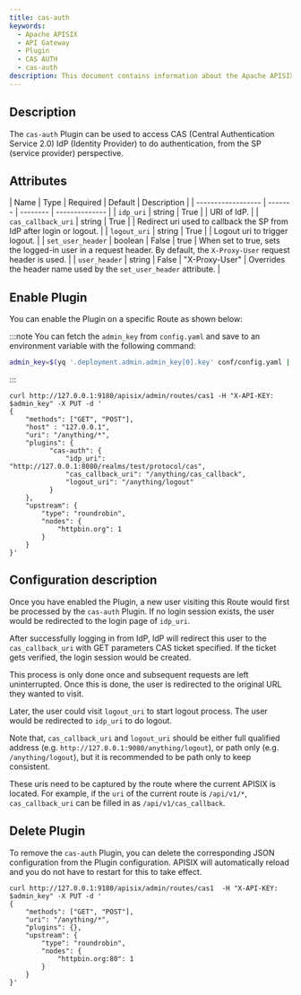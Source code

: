 ```yaml
---
title: cas-auth
keywords:
  - Apache APISIX
  - API Gateway
  - Plugin
  - CAS AUTH
  - cas-auth
description: This document contains information about the Apache APISIX cas-auth Plugin.
---
```


<!--
#
# Licensed to the Apache Software Foundation (ASF) under one or more
# contributor license agreements.  See the NOTICE file distributed with
# this work for additional information regarding copyright ownership.
# The ASF licenses this file to You under the Apache License, Version 2.0
# (the "License"); you may not use this file except in compliance with
# the License.  You may obtain a copy of the License at
#
#     http://www.apache.org/licenses/LICENSE-2.0
#
# Unless required by applicable law or agreed to in writing, software
# distributed under the License is distributed on an "AS IS" BASIS,
# WITHOUT WARRANTIES OR CONDITIONS OF ANY KIND, either express or implied.
# See the License for the specific language governing permissions and
# limitations under the License.
#
-->

## Description

The `cas-auth` Plugin can be used to access CAS (Central Authentication Service 2.0) IdP (Identity Provider)
to do authentication, from the SP (service provider) perspective.

## Attributes

| Name               | Type    | Required | Default        | Description |
| ------------------ | ------- | -------- | -------------- |
| `idp_uri`          | string  | True     |                | URI of IdP.                                                                                                           |
| `cas_callback_uri` | string  | True     |                | Redirect uri used to callback the SP from IdP after login or logout.                                                  |
| `logout_uri`       | string  | True     |                | Logout uri to trigger logout.                                                                                         |
| `set_user_header`  | boolean | False    | true           | When set to true, sets the logged-in user in a request header. By default, the `X-Proxy-User` request header is used. |
| `user_header`      | string  | False    | "X-Proxy-User" | Overrides the header name used by the `set_user_header` attribute.                                                    |                                                                                        

## Enable Plugin

You can enable the Plugin on a specific Route as shown below:

:::note
You can fetch the `admin_key` from `config.yaml` and save to an environment variable with the following command:

```bash
admin_key=$(yq '.deployment.admin.admin_key[0].key' conf/config.yaml | sed 's/"//g')
```

:::

```shell
curl http://127.0.0.1:9180/apisix/admin/routes/cas1 -H "X-API-KEY: $admin_key" -X PUT -d '
{
    "methods": ["GET", "POST"],
    "host" : "127.0.0.1",
    "uri": "/anything/*",
    "plugins": {
          "cas-auth": {
              "idp_uri": "http://127.0.0.1:8080/realms/test/protocol/cas",
              "cas_callback_uri": "/anything/cas_callback",
              "logout_uri": "/anything/logout"
          }
    },
    "upstream": {
        "type": "roundrobin",
        "nodes": {
            "httpbin.org": 1
        }
    }
}'

```

## Configuration description

Once you have enabled the Plugin, a new user visiting this Route would first be processed by the `cas-auth` Plugin.
If no login session exists, the user would be redirected to the login page of `idp_uri`.

After successfully logging in from IdP, IdP will redirect this user to the `cas_callback_uri` with
GET parameters CAS ticket specified. If the ticket gets verified, the login session would be created.

This process is only done once and subsequent requests are left uninterrupted.
Once this is done, the user is redirected to the original URL they wanted to visit.

Later, the user could visit `logout_uri` to start logout process. The user would be redirected to `idp_uri` to do logout.

Note that, `cas_callback_uri` and `logout_uri` should be
either full qualified address (e.g. `http://127.0.0.1:9080/anything/logout`),
or path only (e.g. `/anything/logout`), but it is recommended to be path only to keep consistent.

These uris need to be captured by the route where the current APISIX is located.
For example, if the `uri` of the current route is `/api/v1/*`, `cas_callback_uri` can be filled in as `/api/v1/cas_callback`.

## Delete Plugin

To remove the `cas-auth` Plugin, you can delete the corresponding JSON configuration from the Plugin configuration. APISIX will automatically reload and you do not have to restart for this to take effect.

```shell
curl http://127.0.0.1:9180/apisix/admin/routes/cas1  -H "X-API-KEY: $admin_key" -X PUT -d '
{
    "methods": ["GET", "POST"],
    "uri": "/anything/*",
    "plugins": {},
    "upstream": {
        "type": "roundrobin",
        "nodes": {
            "httpbin.org:80": 1
        }
    }
}'
```
